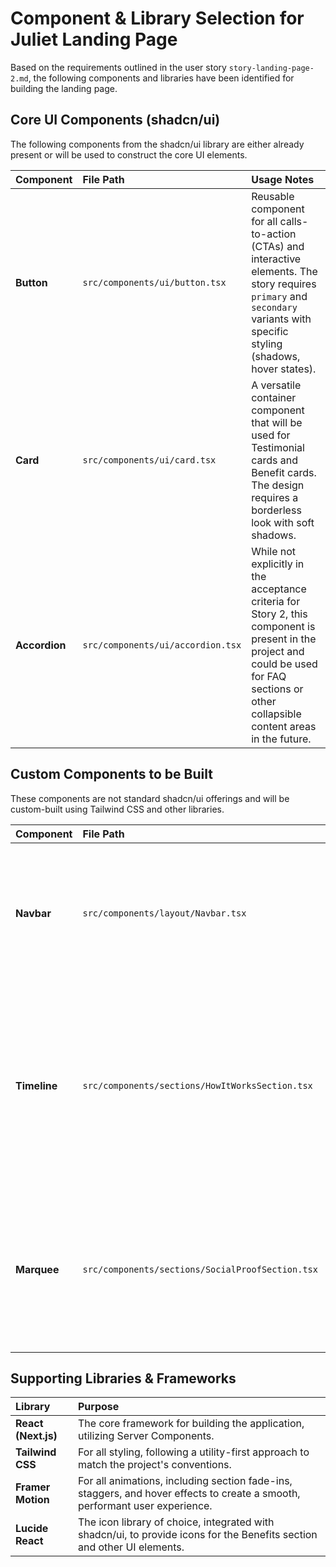 # Component & Library Selection for Juliet Landing Page

Based on the requirements outlined in the user story `story-landing-page-2.md`, the following components and libraries have been identified for building the landing page.

## Core UI Components (shadcn/ui)

The following components from the shadcn/ui library are either already present or will be used to construct the core UI elements.

| Component | File Path | Usage Notes |
| :--- | :--- | :--- |
| **Button** | `src/components/ui/button.tsx` | Reusable component for all calls-to-action (CTAs) and interactive elements. The story requires `primary` and `secondary` variants with specific styling (shadows, hover states). |
| **Card** | `src/components/ui/card.tsx` | A versatile container component that will be used for Testimonial cards and Benefit cards. The design requires a borderless look with soft shadows. |
| **Accordion** | `src/components/ui/accordion.tsx` | While not explicitly in the acceptance criteria for Story 2, this component is present in the project and could be used for FAQ sections or other collapsible content areas in the future. |

## Custom Components to be Built

These components are not standard shadcn/ui offerings and will be custom-built using Tailwind CSS and other libraries.

| Component | File Path | Description |
| :--- | :--- | :--- |
| **Navbar** | `src/components/layout/Navbar.tsx` | A persistent navigation bar at the top of the page. It will be sticky and include the logo, navigation links, and a CTA button. |
| **Timeline** | `src/components/sections/HowItWorksSection.tsx` | A visual element to connect the steps in the "How It Works" section. This will be created using basic layout primitives and styled with Tailwind CSS. |
| **Marquee** | `src/components/sections/SocialProofSection.tsx` | An infinite scrolling marquee effect for the testimonials. This will be implemented using CSS animations or a library like `react-fast-marquee`. |

## Supporting Libraries & Frameworks

| Library | Purpose |
| :--- | :--- |
| **React (Next.js)** | The core framework for building the application, utilizing Server Components. |
| **Tailwind CSS** | For all styling, following a utility-first approach to match the project's conventions. |
| **Framer Motion** | For all animations, including section fade-ins, staggers, and hover effects to create a smooth, performant user experience. |
| **Lucide React** | The icon library of choice, integrated with shadcn/ui, to provide icons for the Benefits section and other UI elements. |
